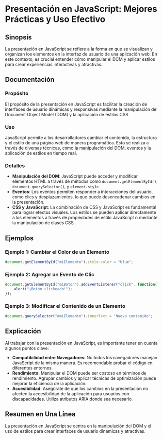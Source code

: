 <!--
Meta Description: # Presentación en JavaScript: Mejores Prácticas y Uso Efectivo ## Sinopsis La presentación en JavaScript se refiere a la forma en que se visualizan y ...
Meta Keywords: javascript, presentación, los, dom, document
-->

# Presentación en JavaScript: Mejores Prácticas y Uso Efectivo

## Sinopsis
La presentación en JavaScript se refiere a la forma en que se visualizan y organizan los elementos en la interfaz de usuario de una aplicación web. En este contexto, es crucial entender cómo manipular el DOM y aplicar estilos para crear experiencias interactivas y atractivas.

## Documentación
### Propósito
El propósito de la presentación en JavaScript es facilitar la creación de interfaces de usuario dinámicas y responsivas mediante la manipulación del Document Object Model (DOM) y la aplicación de estilos CSS.

### Uso
JavaScript permite a los desarrolladores cambiar el contenido, la estructura y el estilo de una página web de manera programática. Esto se realiza a través de diversas técnicas, como la manipulación del DOM, eventos y la aplicación de estilos en tiempo real.

### Detalles
- **Manipulación del DOM**: JavaScript puede acceder y modificar elementos HTML a través de métodos como `document.getElementById()`, `document.querySelector()`, y `element.style`.
- **Eventos**: Los eventos permiten responder a interacciones del usuario, como clics y desplazamientos, lo que puede desencadenar cambios en la presentación.
- **CSS y JavaScript**: La combinación de CSS y JavaScript es fundamental para lograr efectos visuales. Los estilos se pueden aplicar directamente a los elementos a través de propiedades de estilo JavaScript o mediante la manipulación de clases CSS.

## Ejemplos
### Ejemplo 1: Cambiar el Color de un Elemento
```javascript
document.getElementById("miElemento").style.color = "blue";
```
### Ejemplo 2: Agregar un Evento de Clic
```javascript
document.getElementById("miBoton").addEventListener("click", function() {
    alert("¡Botón clickeado!");
});
```
### Ejemplo 3: Modificar el Contenido de un Elemento
```javascript
document.querySelector("#miElemento").innerText = "Nuevo contenido";
```

## Explicación
Al trabajar con la presentación en JavaScript, es importante tener en cuenta algunos puntos clave:

- **Compatibilidad entre Navegadores**: No todos los navegadores manejan JavaScript de la misma manera. Es recomendable probar el código en diferentes entornos.
- **Rendimiento**: Manipular el DOM puede ser costoso en términos de rendimiento. Agrupar cambios y aplicar técnicas de optimización puede mejorar la eficiencia de la aplicación.
- **Accesibilidad**: Asegúrate de que los cambios en la presentación no afecten la accesibilidad de la aplicación para usuarios con discapacidades. Utiliza atributos ARIA donde sea necesario.

## Resumen en Una Línea
La presentación en JavaScript se centra en la manipulación del DOM y el uso de estilos para crear interfaces de usuario dinámicas y atractivas.